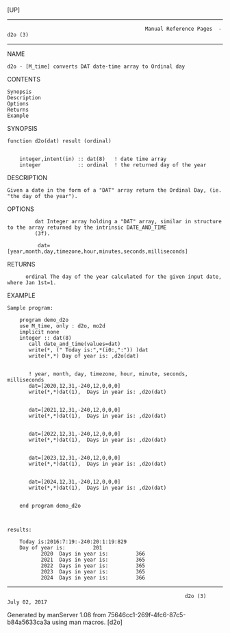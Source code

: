 [UP]

-----------------------------------------------------------------------------------------------------------------------------------
                                                 Manual Reference Pages  - d2o (3)
-----------------------------------------------------------------------------------------------------------------------------------
                                                                 
NAME

    d2o - [M_time] converts DAT date-time array to Ordinal day

CONTENTS

    Synopsis
    Description
    Options
    Returns
    Example

SYNOPSIS

    function d2o(dat) result (ordinal)


        integer,intent(in) :: dat(8)   ! date time array
        integer            :: ordinal  ! the returned day of the year



DESCRIPTION

    Given a date in the form of a "DAT" array return the Ordinal Day, (ie. "the day of the year").

OPTIONS

             dat Integer array holding a "DAT" array, similar in structure to the array returned by the intrinsic DATE_AND_TIME
             (3f).

              dat=[year,month,day,timezone,hour,minutes,seconds,milliseconds]

RETURNS

          ordinal The day of the year calculated for the given input date, where Jan 1st=1.

EXAMPLE

    Sample program:

        program demo_d2o
        use M_time, only : d2o, mo2d
        implicit none
        integer :: dat(8)
           call date_and_time(values=dat)
           write(*, (" Today is:",*(i0:,":")) )dat
           write(*,*) Day of year is: ,d2o(dat)


           ! year, month, day, timezone, hour, minute, seconds, milliseconds
           dat=[2020,12,31,-240,12,0,0,0]
           write(*,*)dat(1),  Days in year is: ,d2o(dat)


           dat=[2021,12,31,-240,12,0,0,0]
           write(*,*)dat(1),  Days in year is: ,d2o(dat)


           dat=[2022,12,31,-240,12,0,0,0]
           write(*,*)dat(1),  Days in year is: ,d2o(dat)


           dat=[2023,12,31,-240,12,0,0,0]
           write(*,*)dat(1),  Days in year is: ,d2o(dat)


           dat=[2024,12,31,-240,12,0,0,0]
           write(*,*)dat(1),  Days in year is: ,d2o(dat)


        end program demo_d2o



    results:

        Today is:2016:7:19:-240:20:1:19:829
        Day of year is:         201
               2020  Days in year is:         366
               2021  Days in year is:         365
               2022  Days in year is:         365
               2023  Days in year is:         365
               2024  Days in year is:         366



-----------------------------------------------------------------------------------------------------------------------------------

                                                              d2o (3)                                                 July 02, 2017

Generated by manServer 1.08 from 75646cc1-269f-4fc6-87c5-b84a5633ca3a using man macros.
                                                               [d2o]
